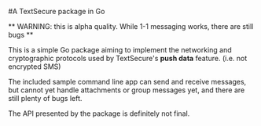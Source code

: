 #A TextSecure package in Go

** WARNING: this is alpha quality. While 1-1 messaging works, there are still bugs **

This is a simple Go package aiming to implement the networking and cryptographic
protocols used by TextSecure's **push data** feature. (i.e. not encrypted SMS)

The included sample command line app can send and receive messages, but cannot yet
handle attachments or group messages yet, and there are still plenty of bugs left.

The API presented by the package is definitely not final.
